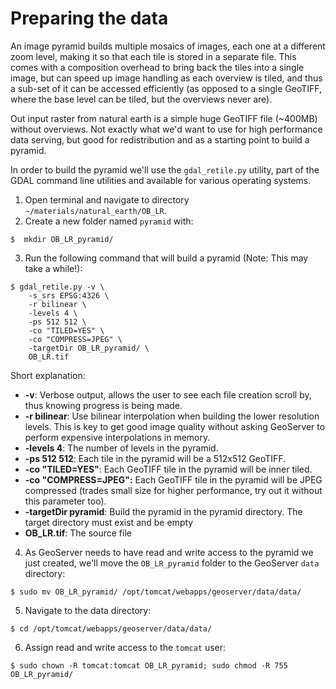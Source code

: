 # Preparing the data

An image pyramid builds multiple mosaics of images, each one at a different zoom
level, making it so that each tile is stored in a separate file. This comes with
a composition overhead to bring back the tiles into a single image, but can speed
up image handling as each overview is tiled, and thus a sub-set of it can be
accessed efficiently (as opposed to a single GeoTIFF, where the base level
can be tiled, but the overviews never are).

Out input raster from natural earth is a simple huge GeoTIFF file (~400MB)
without overviews. Not exactly what we'd want to use for high performance data
serving, but good for redistribution and as a starting point to build a pyramid.

In order to build the pyramid we'll use the `gdal_retile.py` utility, part of
the GDAL command line utilities and available for various operating systems.

1. Open terminal and navigate to directory `~/materials/natural_earth/OB_LR`.
2. Create a new folder named `pyramid` with:

```
$  mkdir OB_LR_pyramid/
```

3. Run the following command that will build a pyramid (Note: This may take a while!):

```
$ gdal_retile.py -v \
    -s_srs EPSG:4326 \
    -r bilinear \
    -levels 4 \
    -ps 512 512 \
    -co "TILED=YES" \
    -co "COMPRESS=JPEG" \
    -targetDir OB_LR_pyramid/ \
    OB_LR.tif
```

Short explanation:
* **-v**: Verbose output, allows the user to see each file creation scroll
  by, thus knowing progress is being made.
* **-r bilinear**: Use bilinear interpolation when building the lower
  resolution levels. This is key to get good image quality without asking
  GeoServer to perform expensive interpolations in memory.
* **-levels 4**: The number of levels in the pyramid.
* **-ps 512 512**: Each tile in the pyramid will be a 512x512 GeoTIFF.
* **-co "TILED=YES"**: Each GeoTIFF tile in the pyramid will be inner tiled.
* **-co "COMPRESS=JPEG":** Each GeoTIFF tile in the pyramid will be JPEG
  compressed (trades small size for higher performance, try out it without
  this parameter too).
* **-targetDir pyramid**: Build the pyramid in the pyramid directory. The
  target directory must exist and be empty
* **OB_LR.tif**: The source file

4. As GeoServer needs to have read and write access to the pyramid we just
   created, we'll move the `OB_LR_pyramid` folder to the GeoServer `data` directory:

```
$ sudo mv OB_LR_pyramid/ /opt/tomcat/webapps/geoserver/data/data/
```

5. Navigate to the data directory:

```
$ cd /opt/tomcat/webapps/geoserver/data/data/
```

6. Assign read and write access to the `tomcat` user:

```
$ sudo chown -R tomcat:tomcat OB_LR_pyramid; sudo chmod -R 755 OB_LR_pyramid/
```
